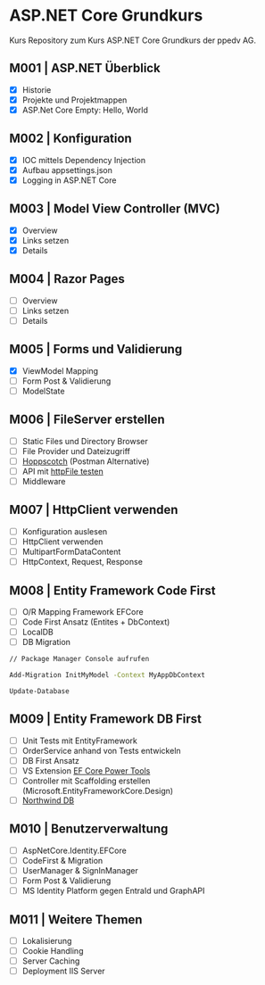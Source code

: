 # ASP.NET Core Grundkurs

Kurs Repository zum Kurs ASP.NET Core Grundkurs der ppedv AG.

## M001 | ASP.NET Überblick

-   [x] Historie
-   [x] Projekte und Projektmappen
-   [x] ASP.Net Core Empty: Hello, World

## M002 | Konfiguration

-   [x] IOC mittels Dependency Injection
-   [x] Aufbau appsettings.json
-   [x] Logging in ASP.NET Core

## M003 | Model View Controller (MVC)

-   [x] Overview
-   [x] Links setzen
-   [x] Details

## M004 | Razor Pages

-   [ ] Overview
-   [ ] Links setzen
-   [ ] Details

## M005 | Forms und Validierung

-   [x] ViewModel Mapping
-   [ ] Form Post & Validierung
-   [ ] ModelState

## M006 | FileServer erstellen

-   [ ] Static Files und Directory Browser
-   [ ] File Provider und Dateizugriff
-   [ ] [Hoppscotch](https://hoppscotch.io/) (Postman Alternative)
-   [ ] API mit [httpFile testen](https://learn.microsoft.com/de-de/aspnet/core/test/http-files?view=aspnetcore-8.0)
-   [ ] Middleware

## M007 | HttpClient verwenden

-   [ ] Konfiguration auslesen
-   [ ] HttpClient verwenden
-   [ ] MultipartFormDataContent
-   [ ] HttpContext, Request, Response

## M008 | Entity Framework Code First

-   [ ] O/R Mapping Framework EFCore
-   [ ] Code First Ansatz (Entites + DbContext)
-   [ ] LocalDB
-   [ ] DB Migration

```bash
// Package Manager Console aufrufen

Add-Migration InitMyModel -Context MyAppDbContext

Update-Database

```

## M009 | Entity Framework DB First

-   [ ] Unit Tests mit EntityFramework
-   [ ] OrderService anhand von Tests entwickeln
-   [ ] DB First Ansatz
-   [ ] VS Extension [EF Core Power Tools](https://marketplace.visualstudio.com/items?itemName=ErikEJ.EFCorePowerTools)
-   [ ] Controller mit Scaffolding erstellen (Microsoft.EntityFrameworkCore.Design)
-   [ ] [Northwind DB](https://github.com/microsoft/sql-server-samples/blob/master/samples/databases/northwind-pubs/instnwnd.sql)

## M010 | Benutzerverwaltung

-   [ ] AspNetCore.Identity.EFCore
-   [ ] CodeFirst & Migration
-   [ ] UserManager & SignInManager
-   [ ] Form Post & Validierung
-   [ ] MS Identity Platform gegen EntraId und GraphAPI

## M011 | Weitere Themen

-   [ ] Lokalisierung
-   [ ] Cookie Handling
-   [ ] Server Caching
-   [ ] Deployment IIS Server
